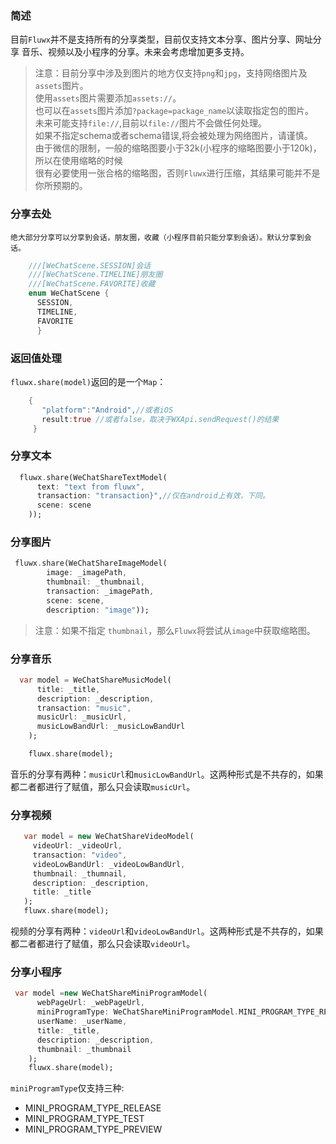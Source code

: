 ### 简述
目前`Fluwx`并不是支持所有的分享类型，目前仅支持文本分享、图片分享、网址分享
    音乐、视频以及小程序的分享。未来会考虑增加更多支持。


 >  注意：目前分享中涉及到图片的地方仅支持`png`和`jpg`，支持网络图片及`assets`图片。<br>
 >  使用`assets`图片需要添加`assets://`。<br>
 >  也可以在`assets`图片添加`?package=package_name`以读取指定包的图片。<br>
 >  未来可能支持`file://`,目前以`file://`图片不会做任何处理。<br>
 >  如果不指定schema或者schema错误,将会被处理为网络图片，请谨慎。<br>
 >  由于微信的限制，一般的缩略图要小于32k(小程序的缩略图要小于120k)，所以在使用缩略的时候<br>
 >  很有必要使用一张合格的缩略图，否则`Fluwx`进行压缩，其结果可能并不是你所预期的。

### 分享去处
    绝大部分分享可以分享到会话，朋友圈，收藏（小程序目前只能分享到会话）。默认分享到会话。

```dart
    ///[WeChatScene.SESSION]会话
    ///[WeChatScene.TIMELINE]朋友圈
    ///[WeChatScene.FAVORITE]收藏
    enum WeChatScene {
      SESSION,
      TIMELINE,
      FAVORITE
      }
```
### 返回值处理
 `fluwx.share(model)`返回的是一个`Map`：
```dart
    {
       "platform":"Android",//或者iOS
       result:true //或者false，取决于WXApi.sendRequest()的结果
     }
```

### 分享文本
```dart
  fluwx.share(WeChatShareTextModel(
      text: "text from fluwx",
      transaction: "transaction}",//仅在android上有效，下同。
      scene: scene
    ));
```
### 分享图片
```dart
 fluwx.share(WeChatShareImageModel(
        image: _imagePath,
        thumbnail: _thumbnail,
        transaction: _imagePath,
        scene: scene,
        description: "image"));
```
>  注意：如果不指定 `thumbnail`，那么`Fluwx`将尝试从`image`中获取缩略图。

### 分享音乐
```dart
  var model = WeChatShareMusicModel(
      title: _title,
      description: _description,
      transaction: "music",
      musicUrl: _musicUrl,
      musicLowBandUrl: _musicLowBandUrl
    );

    fluwx.share(model);
```
音乐的分享有两种：`musicUrl`和`musicLowBandUrl`。这两种形式是不共存的，如果
都二者都进行了赋值，那么只会读取`musicUrl`。
### 分享视频
```dart
   var model = new WeChatShareVideoModel(
     videoUrl: _videoUrl,
     transaction: "video",
     videoLowBandUrl: _videoLowBandUrl,
     thumbnail: _thumnail,
     description: _description,
     title: _title
   );
   fluwx.share(model);
```
视频的分享有两种：`videoUrl`和`videoLowBandUrl`。这两种形式是不共存的，如果
都二者都进行了赋值，那么只会读取`videoUrl`。
### 分享小程序
```dart
 var model =new WeChatShareMiniProgramModel(
      webPageUrl: _webPageUrl,
      miniProgramType: WeChatShareMiniProgramModel.MINI_PROGRAM_TYPE_RELEASE,
      userName: _userName,
      title: _title,
      description: _description,
      thumbnail: _thumbnail
    );
    fluwx.share(model);
```
`miniProgramType`仅支持三种:
* MINI_PROGRAM_TYPE_RELEASE
* MINI_PROGRAM_TYPE_TEST
* MINI_PROGRAM_TYPE_PREVIEW

